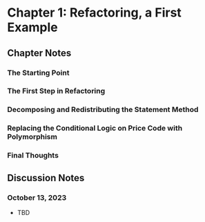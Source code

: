 # Chapter 1: Refactoring, a First Example

## Chapter Notes

### The Starting Point

### The First Step in Refactoring

### Decomposing and Redistributing the Statement Method

### Replacing the Conditional Logic on Price Code with Polymorphism

### Final Thoughts

## Discussion Notes

### October 13, 2023

- TBD

